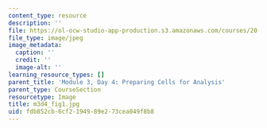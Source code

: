 ```yaml
---
content_type: resource
description: ''
file: https://ol-ocw-studio-app-production.s3.amazonaws.com/courses/20-109-laboratory-fundamentals-in-biological-engineering-spring-2010/fdb852cb6cf2194989e273cea049f8b8_m3d4_fig1.jpg
file_type: image/jpeg
image_metadata:
  caption: ''
  credit: ''
  image-alt: ''
learning_resource_types: []
parent_title: 'Module 3, Day 4: Preparing Cells for Analysis'
parent_type: CourseSection
resourcetype: Image
title: m3d4_fig1.jpg
uid: fdb852cb-6cf2-1949-89e2-73cea049f8b8
---
```

